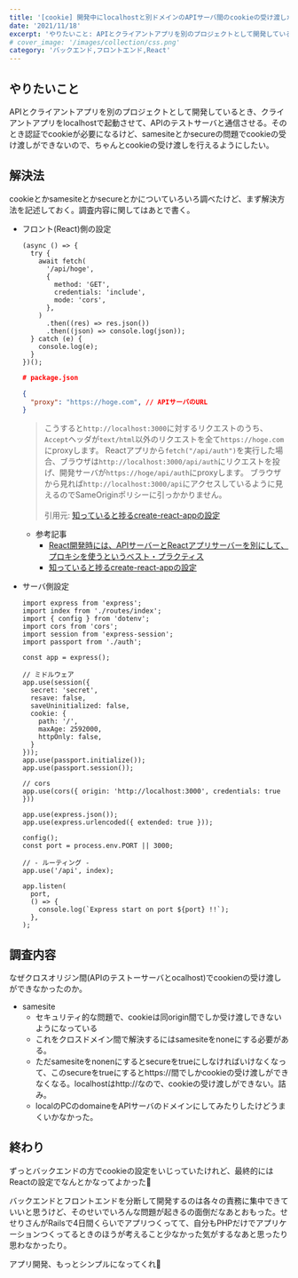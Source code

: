 ```yaml
---
title: '[cookie] 開発中にlocalhostと別ドメインのAPIサーバ間のcookieの受け渡しがうまくできないときはReactのproxyを設定するといい'
date: '2021/11/18'
excerpt: 'やりたいこと: APIとクライアントアプリを別のプロジェクトとして開発しているとき、クライアントアプリをlocalhostで起動させて、APIのテストサーバと通信させる。'
# cover_image: '/images/collection/css.png'
category: 'バックエンド,フロントエンド,React'
---
```


## やりたいこと

APIとクライアントアプリを別のプロジェクトとして開発しているとき、クライアントアプリをlocalhostで起動させて、APIのテストサーバと通信させる。そのとき認証でcookieが必要になるけど、samesiteとかsecureの問題でcookieの受け渡しができないので、ちゃんとcookieの受け渡しを行えるようにしたい。

## 解決法

cookieとかsamesiteとかsecureとかについていろいろ調べたけど、まず解決方法を記述しておく。調査内容に関してはあとで書く。

- フロント(React)側の設定
    
    ```tsx
    (async () => {
      try {
        await fetch(
          '/api/hoge',
          {
            method: 'GET',
            credentials: 'include',
            mode: 'cors',
          },
        )
          .then((res) => res.json())
          .then((json) => console.log(json));
      } catch (e) {
        console.log(e);
      }
    })();
    ```
    
    ```json
    # package.json
    
    {
      "proxy": "https://hoge.com", // APIサーバのURL
    }
    ```
    
    >こうすると`http://localhost:3000`に対するリクエストのうち、`Accept`ヘッダが`text/html`以外のリクエストを全て`https://hoge.com`にproxyします。
    Reactアプリから`fetch("/api/auth")`を実行した場合、ブラウザは`http://localhost:3000/api/auth`にリクエストを投げ、開発サーバが`https://hoge/api/auth`にproxyします。
    ブラウザから見れば`http://localhost:3000/api`にアクセスしているように見えるのでSameOriginポリシーに引っかかりません。
    <br><br>
    引用元: [知っていると捗るcreate-react-appの設定](https://qiita.com/geekduck/items/6f99a3da15dd39658fff#%E9%96%8B%E7%99%BA%E4%B8%AD%E3%81%ABapi%E3%82%B5%E3%83%BC%E3%83%90%E3%81%AB%E3%83%AA%E3%82%AF%E3%82%A8%E3%82%B9%E3%83%88%E3%82%92%E6%8A%95%E3%81%92%E3%81%9F%E3%81%84)
    > 
    - 参考記事
        - [React開発時には、APIサーバーとReactアプリサーバーを別にして、プロキシを使うというベスト・プラクティス](https://applingo.tokyo/article/1568)
        - [知っていると捗るcreate-react-appの設定](https://qiita.com/geekduck/items/6f99a3da15dd39658fff#%E9%96%8B%E7%99%BA%E4%B8%AD%E3%81%ABapi%E3%82%B5%E3%83%BC%E3%83%90%E3%81%AB%E3%83%AA%E3%82%AF%E3%82%A8%E3%82%B9%E3%83%88%E3%82%92%E6%8A%95%E3%81%92%E3%81%9F%E3%81%84)
- サーバ側設定
    
    ```tsx
    import express from 'express';
    import index from './routes/index';
    import { config } from 'dotenv';
    import cors from 'cors';
    import session from 'express-session';
    import passport from './auth';
    
    const app = express();
    
    // ミドルウェア
    app.use(session({
      secret: 'secret',
      resave: false,
      saveUninitialized: false,
      cookie: {
        path: '/',
        maxAge: 2592000,
        httpOnly: false,
      }
    }));
    app.use(passport.initialize());
    app.use(passport.session());
    
    // cors
    app.use(cors({ origin: 'http://localhost:3000', credentials: true }))
    
    app.use(express.json());
    app.use(express.urlencoded({ extended: true }));
    
    config();
    const port = process.env.PORT || 3000;
    
    // - ルーティング -
    app.use('/api', index);
    
    app.listen(
      port,
      () => {
        console.log(`Express start on port ${port} !!`);
      },
    );
    ```

## 調査内容

なぜクロスオリジン間(APIのテストーサーバとocalhost)でcookienの受け渡しができなかったのか。

- samesite
    - セキュリティ的な問題で、cookieは同origin間でしか受け渡しできないようになっている
    - これをクロスドメイン間で解決するにはsamesiteをnoneにする必要がある。
    - ただsamesiteをnonenにするとsecureをtrueにしなければいけなくなって、このsecureをtrueにするとhttps://間でしかcookieの受け渡しができなくなる。localhostはhttp://なので、cookieの受け渡しができない。詰み。
    - localのPCのdomaineをAPIサーバのドメインにしてみたりしたけどうまくいかなかった。

## 終わり

ずっとバックエンドの方でcookieの設定をいじっていたけれど、最終的にはReactの設定でなんとかなってよかった💪

バックエンドとフロントエンドを分断して開発するのは各々の責務に集中できていいと思うけど、そのせいでいろんな問題が起きるの面倒だなあとおもった。せせりさんがRailsで4日間くらいでアプリつくってて、自分もPHPだけでアプリケーションつくってるときのほうが考えること少なかった気がするなあと思ったり思わなかったり。

アプリ開発、もっとシンプルになってくれ🙏